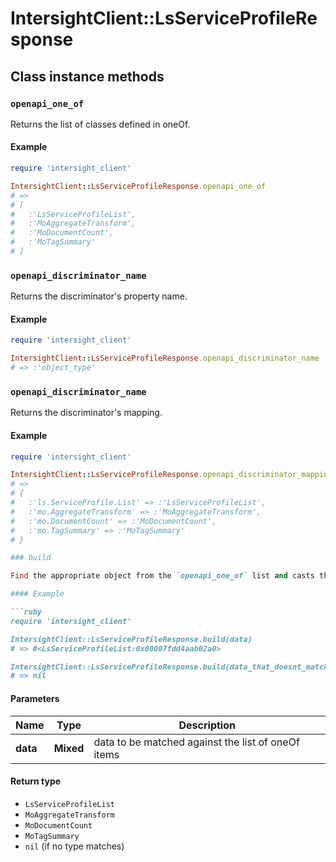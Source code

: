 # IntersightClient::LsServiceProfileResponse

## Class instance methods

### `openapi_one_of`

Returns the list of classes defined in oneOf.

#### Example

```ruby
require 'intersight_client'

IntersightClient::LsServiceProfileResponse.openapi_one_of
# =>
# [
#   :'LsServiceProfileList',
#   :'MoAggregateTransform',
#   :'MoDocumentCount',
#   :'MoTagSummary'
# ]
```

### `openapi_discriminator_name`

Returns the discriminator's property name.

#### Example

```ruby
require 'intersight_client'

IntersightClient::LsServiceProfileResponse.openapi_discriminator_name
# => :'object_type'
```

### `openapi_discriminator_name`

Returns the discriminator's mapping.

#### Example

```ruby
require 'intersight_client'

IntersightClient::LsServiceProfileResponse.openapi_discriminator_mapping
# =>
# {
#   :'ls.ServiceProfile.List' => :'LsServiceProfileList',
#   :'mo.AggregateTransform' => :'MoAggregateTransform',
#   :'mo.DocumentCount' => :'MoDocumentCount',
#   :'mo.TagSummary' => :'MoTagSummary'
# }

### build

Find the appropriate object from the `openapi_one_of` list and casts the data into it.

#### Example

```ruby
require 'intersight_client'

IntersightClient::LsServiceProfileResponse.build(data)
# => #<LsServiceProfileList:0x00007fdd4aab02a0>

IntersightClient::LsServiceProfileResponse.build(data_that_doesnt_match)
# => nil
```

#### Parameters

| Name | Type | Description |
| ---- | ---- | ----------- |
| **data** | **Mixed** | data to be matched against the list of oneOf items |

#### Return type

- `LsServiceProfileList`
- `MoAggregateTransform`
- `MoDocumentCount`
- `MoTagSummary`
- `nil` (if no type matches)

